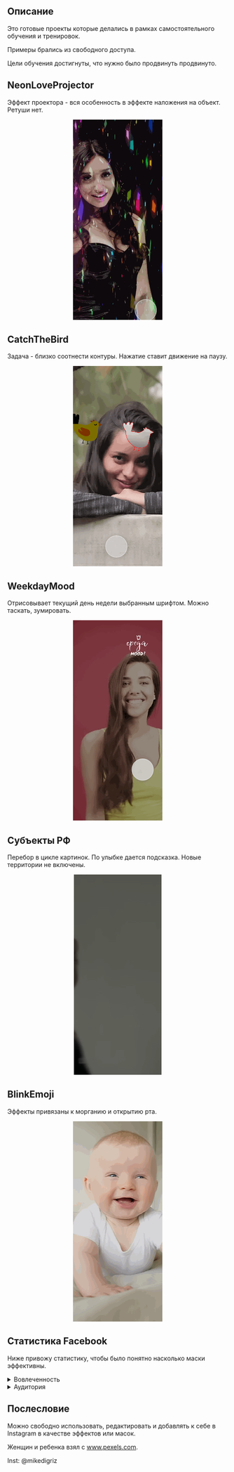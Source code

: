 ## Описание

Это готовые проекты которые делались в рамках самостоятельного обучения и тренировок.

Примеры брались из свободного доступа.

Цели обучения достигнуты, что нужно было продвинуть продвинуто.

## NeonLoveProjector
Эффект проектора - вся особенность в эффекте наложения на объект. Ретуши нет.
<p align="center">
    <img src="res/NeonLoveProjector.gif">
</p>

## CatchTheBird
Задача - близко соотнести контуры. Нажатие ставит движение на паузу.

<p align="center">
    <img src="res/CatchTheBird.gif">
</p>

## WeekdayMood
Отрисовывает текущий день недели выбранным шрифтом.
Можно таскать, зумировать.
<p align="center">
    <img src="res/WeekdayMood.gif">
</p>

## Субъекты РФ
Перебор в цикле картинок. По улыбке дается подсказка. Новые территории не включены.
<p align="center">
    <img src="res/Субъекты РФ.gif">
</p>

## BlinkEmoji
Эффекты привязаны к морганию и открытию рта.
<p align="center">
    <img src="res/BlinkEmoji.gif">
</p>

## Статистика Facebook
Ниже привожу статистику, чтобы было понятно насколько маски эффективны. 
<details>
  <summary>Вовлеченность</summary>
  <img src="res/facebook_global_stat_1.jpg">
</details>
<details>
  <summary>Аудитория</summary>
  <img src="res/facebook_global_stat_2.jpg">
</details>

## Послесловие 
Можно свободно использовать, редактировать и добавлять к себе в Instagram в качестве эффектов или масок.

Женщин и ребенка взял с www.pexels.com.

Inst: @mikedigriz